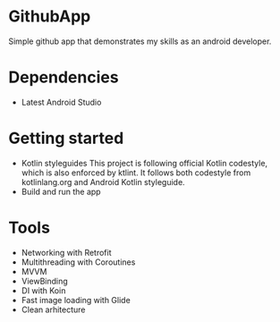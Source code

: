 # GithubApp
Simple github app that demonstrates my skills as an android developer.

# Dependencies
 - Latest Android Studio
 
# Getting started
- Kotlin styleguides
  This project is following official Kotlin codestyle, which is also enforced by ktlint. It follows both codestyle from kotlinlang.org and Android Kotlin styleguide.
- Build and run the app

# Tools
 - Networking with Retrofit
 - Multithreading with Coroutines
 - MVVM
 - ViewBinding
 - DI with Koin
 - Fast image loading with Glide
 - Clean arhitecture
